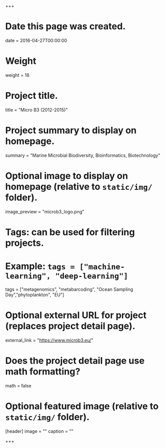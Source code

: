 +++
# Date this page was created.
date = 2016-04-27T00:00:00

# Weight
weight = 18

# Project title.
title = "Micro B3 (2012-2015)"

# Project summary to display on homepage.
summary = "Marine Microbial Biodiversity, Bioinformatics, Biotechnology"

# Optional image to display on homepage (relative to `static/img/` folder).
image_preview = "microb3_logo.png"

# Tags: can be used for filtering projects.
# Example: `tags = ["machine-learning", "deep-learning"]`
tags = ["metagenomics", "metabarcoding", "Ocean Sampling Day","phytoplankton", "EU"]

# Optional external URL for project (replaces project detail page).
external_link = "https://www.microb3.eu/"

# Does the project detail page use math formatting?
math = false

# Optional featured image (relative to `static/img/` folder).
[header]
image = ""
caption = ""

+++
